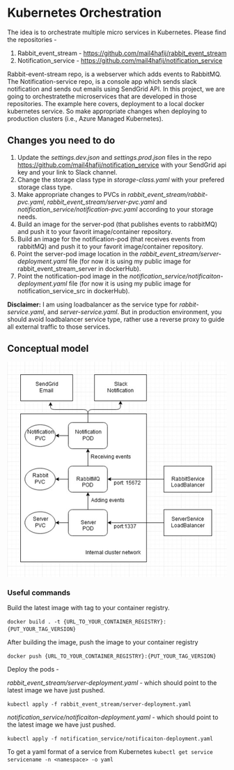 # Kubernetes Orchestration
The idea is to orchestrate multiple micro services in Kubernetes. Please find the repositories - 
1. Rabbit_event_stream - https://github.com/mail4hafij/rabbit_event_stream 
2. Notification_service - https://github.com/mail4hafij/notification_service 

Rabbit-event-stream repo, is a webserver which adds events to RabbitMQ. The Notification-service repo, is a console app which sends slack notification and sends out emails using SendGrid API. In this project, we are going to orchestratethe microservices that are developed in those repositories. The example here covers, deployment to a local docker kubernetes service. So make appropriate changes when deploying to production clusters (i.e., Azure Managed Kubernetes).


## Changes you need to do
  1. Update the *settings.dev.json* and *settings.prod.json* files in the repo https://github.com/mail4hafij/notification_service with your SendGrid api key and your link to Slack channel.
  2. Change the storage class type in *storage-class.yaml* with your prefered storage class type.
  3. Make appropriate changes to PVCs in *rabbit_event_stream/rabbit-pvc.yaml*, *rabbit_event_stream/server-pvc.yaml* and *notification_service/notification-pvc.yaml* according to your storage needs.
  4. Build an image for the server-pod (that publishes events to rabbitMQ) and push it to your favorit image/container repository.
  5. Build an image for the notification-pod (that receives events from rabbitMQ) and push it to your favorit image/container repository.
  6. Point the server-pod image location in the *rabbit_event_stream/server-deployment.yaml* file (for now it is using my public image for rabbit_event_stream_server in dockerHub).
  7. Point the notification-pod image in the *notification_service/notificaiton-deployment.yaml* file (for now it is using my public image for notification_service_src in dockerHub). 
  
**Disclaimer:** I am using loadbalancer as the service type for *rabbit-service.yaml*, and *server-service.yaml*. But in production environment, you should avoid loadbalancer service type, rather use a reverse proxy to guide all external traffic to those services.

## Conceptual model
<img src="Application.jpg" />

### Useful commands

Build the latest image with tag to your container registry.

```docker build . -t {URL_TO_YOUR_CONTAINER_REGISTRY}:{PUT_YOUR_TAG_VERSION}```

After building the image, push the image to your container registry

```docker push {URL_TO_YOUR_CONTAINER_REGISTRY}:{PUT_YOUR_TAG_VERSION}```

Deploy the pods - 

*rabbit_event_stream/server-deployment.yaml* - which should point to the latest image we have just pushed.

```kubectl apply -f rabbit_event_stream/server-deployment.yaml```

*notification_service/notificaiton-deployment.yaml* - which should point to the latest image we have just pushed.

```kubectl apply -f notification_service/notificaiton-deployment.yaml```

To get a yaml format of a service from Kubernetes
```kubectl get service servicename -n <namespace> -o yaml```
